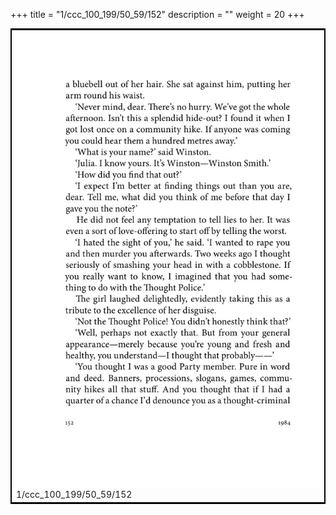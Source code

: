 +++
title = "1/ccc_100_199/50_59/152"
description = ""
weight = 20
+++

<table style="border:2px solid black;max-width:800px;max-height:800px;" 
><tr><td><img class="center-fit-jpg"
src="/jpg_/out_jpg_1984__152.jpg"  >1/ccc_100_199/50_59/152</img></td></tr></table>